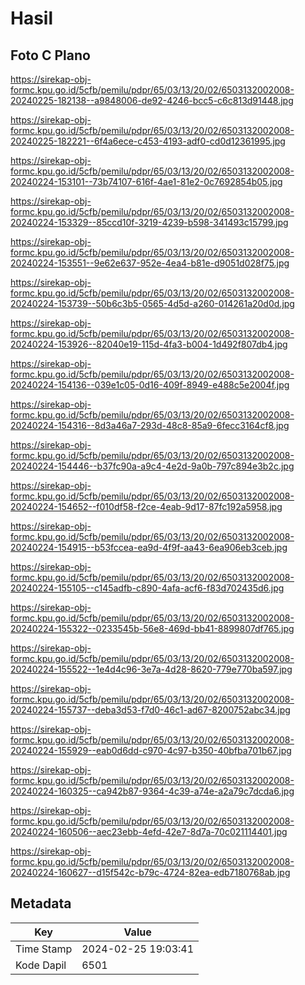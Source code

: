 # Hasil

## Foto C Plano

https://sirekap-obj-formc.kpu.go.id/5cfb/pemilu/pdpr/65/03/13/20/02/6503132002008-20240225-182138--a9848006-de92-4246-bcc5-c6c813d91448.jpg

https://sirekap-obj-formc.kpu.go.id/5cfb/pemilu/pdpr/65/03/13/20/02/6503132002008-20240225-182221--6f4a6ece-c453-4193-adf0-cd0d12361995.jpg

https://sirekap-obj-formc.kpu.go.id/5cfb/pemilu/pdpr/65/03/13/20/02/6503132002008-20240224-153101--73b74107-616f-4ae1-81e2-0c7692854b05.jpg

https://sirekap-obj-formc.kpu.go.id/5cfb/pemilu/pdpr/65/03/13/20/02/6503132002008-20240224-153329--85ccd10f-3219-4239-b598-341493c15799.jpg

https://sirekap-obj-formc.kpu.go.id/5cfb/pemilu/pdpr/65/03/13/20/02/6503132002008-20240224-153551--9e62e637-952e-4ea4-b81e-d9051d028f75.jpg

https://sirekap-obj-formc.kpu.go.id/5cfb/pemilu/pdpr/65/03/13/20/02/6503132002008-20240224-153739--50b6c3b5-0565-4d5d-a260-014261a20d0d.jpg

https://sirekap-obj-formc.kpu.go.id/5cfb/pemilu/pdpr/65/03/13/20/02/6503132002008-20240224-153926--82040e19-115d-4fa3-b004-1d492f807db4.jpg

https://sirekap-obj-formc.kpu.go.id/5cfb/pemilu/pdpr/65/03/13/20/02/6503132002008-20240224-154136--039e1c05-0d16-409f-8949-e488c5e2004f.jpg

https://sirekap-obj-formc.kpu.go.id/5cfb/pemilu/pdpr/65/03/13/20/02/6503132002008-20240224-154316--8d3a46a7-293d-48c8-85a9-6fecc3164cf8.jpg

https://sirekap-obj-formc.kpu.go.id/5cfb/pemilu/pdpr/65/03/13/20/02/6503132002008-20240224-154446--b37fc90a-a9c4-4e2d-9a0b-797c894e3b2c.jpg

https://sirekap-obj-formc.kpu.go.id/5cfb/pemilu/pdpr/65/03/13/20/02/6503132002008-20240224-154652--f010df58-f2ce-4eab-9d17-87fc192a5958.jpg

https://sirekap-obj-formc.kpu.go.id/5cfb/pemilu/pdpr/65/03/13/20/02/6503132002008-20240224-154915--b53fccea-ea9d-4f9f-aa43-6ea906eb3ceb.jpg

https://sirekap-obj-formc.kpu.go.id/5cfb/pemilu/pdpr/65/03/13/20/02/6503132002008-20240224-155105--c145adfb-c890-4afa-acf6-f83d702435d6.jpg

https://sirekap-obj-formc.kpu.go.id/5cfb/pemilu/pdpr/65/03/13/20/02/6503132002008-20240224-155322--0233545b-56e8-469d-bb41-8899807df765.jpg

https://sirekap-obj-formc.kpu.go.id/5cfb/pemilu/pdpr/65/03/13/20/02/6503132002008-20240224-155522--1e4d4c96-3e7a-4d28-8620-779e770ba597.jpg

https://sirekap-obj-formc.kpu.go.id/5cfb/pemilu/pdpr/65/03/13/20/02/6503132002008-20240224-155737--deba3d53-f7d0-46c1-ad67-8200752abc34.jpg

https://sirekap-obj-formc.kpu.go.id/5cfb/pemilu/pdpr/65/03/13/20/02/6503132002008-20240224-155929--eab0d6dd-c970-4c97-b350-40bfba701b67.jpg

https://sirekap-obj-formc.kpu.go.id/5cfb/pemilu/pdpr/65/03/13/20/02/6503132002008-20240224-160325--ca942b87-9364-4c39-a74e-a2a79c7dcda6.jpg

https://sirekap-obj-formc.kpu.go.id/5cfb/pemilu/pdpr/65/03/13/20/02/6503132002008-20240224-160506--aec23ebb-4efd-42e7-8d7a-70c021114401.jpg

https://sirekap-obj-formc.kpu.go.id/5cfb/pemilu/pdpr/65/03/13/20/02/6503132002008-20240224-160627--d15f542c-b79c-4724-82ea-edb7180768ab.jpg


## Metadata

| Key        | Value               |
| ---------- | ------------------- |
| Time Stamp | 2024-02-25 19:03:41 |
| Kode Dapil | 6501                |



